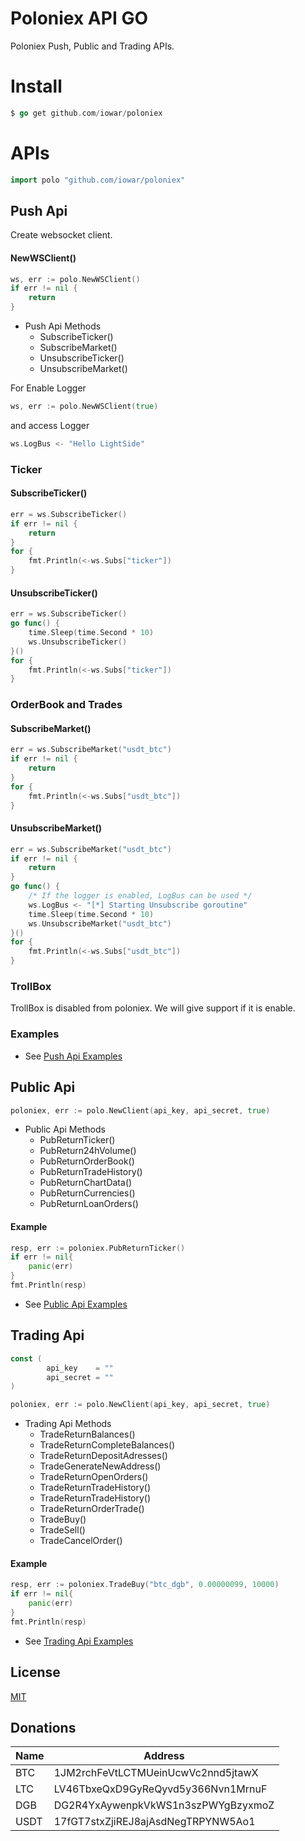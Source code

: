 # Poloniex API GO
Poloniex Push, Public and Trading APIs.
# Install
~~~ go
$ go get github.com/iowar/poloniex
~~~ 

# APIs
~~~go
import polo "github.com/iowar/poloniex"
~~~
## Push Api
Create websocket client.
#### NewWSClient()
~~~go
ws, err := polo.NewWSClient()
if err != nil {
    return
}
~~~
* Push Api Methods
    * SubscribeTicker()
    * SubscribeMarket()
    * UnsubscribeTicker()
    * UnsubscribeMarket()

For Enable Logger 
~~~go
ws, err := polo.NewWSClient(true)
~~~
and access Logger
~~~go
ws.LogBus <- "Hello LightSide"
~~~



### Ticker
#### SubscribeTicker()
~~~go
err = ws.SubscribeTicker()
if err != nil {
    return
}
for {
    fmt.Println(<-ws.Subs["ticker"])
}
~~~
#### UnsubscribeTicker()
~~~go
err = ws.SubscribeTicker()
go func() {
    time.Sleep(time.Second * 10)
    ws.UnsubscribeTicker()
}()
for {
    fmt.Println(<-ws.Subs["ticker"])
}
~~~

### OrderBook and Trades
#### SubscribeMarket()
~~~go
err = ws.SubscribeMarket("usdt_btc")
if err != nil {
    return
}
for {
    fmt.Println(<-ws.Subs["usdt_btc"])
}
~~~
#### UnsubscribeMarket()
~~~go
err = ws.SubscribeMarket("usdt_btc")
if err != nil {
    return
}
go func() {
    /* If the logger is enabled, LogBus can be used */
    ws.LogBus <- "[*] Starting Unsubscribe goroutine"
    time.Sleep(time.Second * 10)
    ws.UnsubscribeMarket("usdt_btc")
}()
for {
    fmt.Println(<-ws.Subs["usdt_btc"])
}
~~~~

### TrollBox
TrollBox is disabled from poloniex. We will give support if it is enable.

### Examples
* See [Push Api Examples](https://github.com/iowar/poloniex/tree/master/examples/push)

## Public Api
~~~go
poloniex, err := polo.NewClient(api_key, api_secret, true)
~~~
* Public Api Methods
    * PubReturnTicker()
    * PubReturn24hVolume()
    * PubReturnOrderBook()
    * PubReturnTradeHistory()
    * PubReturnChartData()
    * PubReturnCurrencies()
    * PubReturnLoanOrders()
    
#### Example
~~~go
resp, err := poloniex.PubReturnTicker()
if err != nil{
    panic(err)
}
fmt.Println(resp)
~~~
* See [Public Api Examples](https://github.com/iowar/poloniex/tree/master/examples/public)

## Trading Api
~~~go
const (
        api_key    = ""
        api_secret = ""
)
~~~
~~~go
poloniex, err := polo.NewClient(api_key, api_secret, true)
~~~ 

* Trading Api Methods
    * TradeReturnBalances()
    * TradeReturnCompleteBalances()
    * TradeReturnDepositAdresses()
    * TradeGenerateNewAddress()
    * TradeReturnOpenOrders()
    * TradeReturnTradeHistory()
    * TradeReturnTradeHistory()
    * TradeReturnOrderTrade()
    * TradeBuy()
    * TradeSell()
    * TradeCancelOrder()

#### Example
~~~go
resp, err := poloniex.TradeBuy("btc_dgb", 0.00000099, 10000)
if err != nil{
    panic(err)
}
fmt.Println(resp)
~~~
* See [Trading Api Examples](https://github.com/iowar/poloniex/tree/master/examples/trading)

License
----
[MIT](https://github.com/iowar/poloniex/blob/master/LICENSE)


## Donations

| Name | Address |
| ------ | ------ |
| BTC | 1JM2rchFeVtLCTMUeinUcwVc2nnd5jtawX |
| LTC | LV46TbxeQxD9GyReQyvd5y366Nvn1MrnuF |
| DGB | DG2R4YxAywenpkVkWS1n3szPWYgBzyxmoZ |
| USDT | 17fGT7stxZjiREJ8ajAsdNegTRPYNW5Ao1 |

